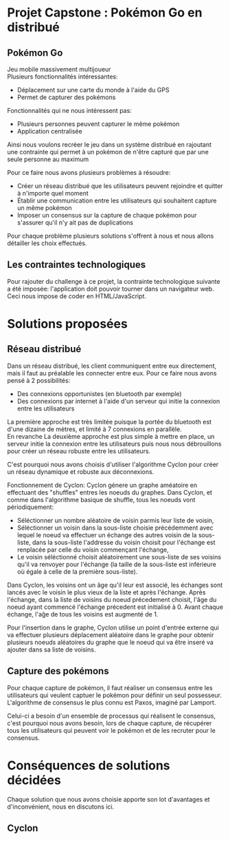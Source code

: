 # Projet Capstone : Pokémon Go en distribué

## Pokémon Go

Jeu mobile massivement multijoueur  
Plusieurs fonctionnalités intéressantes:
- Déplacement sur une carte du monde à l'aide du GPS
- Permet de capturer des pokémons

Fonctionnalités qui ne nous intéressent pas:
- Plusieurs personnes peuvent capturer le même pokémon
- Application centralisée

Ainsi nous voulons recréer le jeu dans un système distribué en rajoutant une contrainte qui permet à un pokémon de n'être capturé que par une seule personne au maximum

Pour ce faire nous avons plusieurs problèmes à résoudre:
- Créer un réseau distribué que les utilisateurs peuvent rejoindre et quitter à n'importe quel moment
- Établir une communication entre les utilisateurs qui souhaitent capture un même pokémon
- Imposer un consensus sur la capture de chaque pokémon pour s'assurer qu'il n'y ait pas de duplications

Pour chaque problème plusieurs solutions s'offrent à nous et nous allons détailler les choix effectués.

## Les contraintes technologiques

Pour rajouter du challenge à ce projet, la contrainte technologique suivante a été imposée: l'application doit pouvoir tourner dans un navigateur web. Ceci nous impose de coder en HTML/JavaScript.

# Solutions proposées

## Réseau distribué

Dans un réseau distribué, les client communiquent entre eux directement, mais il faut au préalable les connecter entre eux. Pour ce faire nous avons pensé à 2 possibilités:
- Des connexions opportunistes (en bluetooth par exemple)
- Des connexions par internet à l'aide d'un serveur qui initie la connexion entre les utilisateurs

La première approche est très limitée puisque la portée du bluetooth est d'une dizaine de mètres, et limité à 7 connexions en parallèle.  
En revanche La deuxième approche est plus simple à mettre en place, un serveur initie la connexion entre les utilisateurs puis nous nous débrouillons pour créer un réseau robuste entre les utilisateurs.

C'est pourquoi nous avons choisis d'utiliser l'algorithme Cyclon pour créer un réseau dynamique et robuste aux déconnexions.

Fonctionnement de Cyclon:
Cyclon génere un graphe améatoire en effectuant des "shuffles" entres les noeuds du graphes.
Dans Cyclon, et comme dans l'algorithme basique de shuffle, tous les noeuds vont périodiquement:
- Séléctionner un nombre aléatoire de voisin parmis leur liste de voisin,
- Séléctionner un voisin dans la sous-liste choisie précédemment avec lequel le noeud va effectuer un échange des autres voisin de la sous-liste, dans la sous-liste l'addresse du voisin choisit pour l'échange est renplacée par celle du voisin commençant l'échange,
- Le voisin séléctionné choisit aléatoirement une sous-liste de ses voisins qu'il va renvoyer pour l'échange (la taille de la sous-liste est inférieure où égale à celle de la première sous-liste).

Dans Cyclon, les voisins ont un âge qu'il leur est associé, les échanges sont lancés avec le voisin le plus vieux de la liste et après l'échange. Après l'échange, dans la liste de voisins du noeud précedement choisit, l'âge du noeud ayant commencé l'échange précedent est initialisé à 0.
Avant chaque échange, l'aĝe de tous les voisins est augmenté de 1.

Pour l'insertion dans le graphe, Cyclon utilise un point d'entrée externe qui va effectuer plusieurs déplacement aléatoire dans le graphe pour obtenir plusieurs noeuds aléatoires du graphe que le noeud qui va être inseré va ajouter dans sa liste de voisins.

## Capture des pokémons

Pour chaque capture de pokémon, il faut réaliser un consensus entre les utilisateurs qui veulent captuer le pokémon pour définir un seul possesseur. L'algorithme de consensus le plus connu est Paxos, imaginé par Lamport.

Celui-ci a besoin d'un ensemble de processus qui réalisent le consensus, c'est pourquoi nous avons besoin, lors de chaque capture, de récupérer tous les utilisateurs qui peuvent voir le pokémon et de les recruter pour le consensus.

# Conséquences de solutions décidées

Chaque solution que nous avons choisie apporte son lot d'avantages et d'inconvénient, nous en discutons ici.

## Cyclon
